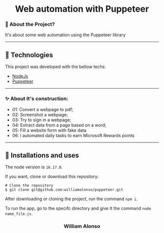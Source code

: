 
<h1 align="center">
    Web automation with Puppeteer
</h1>




### 🤔 About the Project?

It's about some web automation using the Puppeteer library

---

## 🚀 Technologies

This project was developed with the bellow techs:

- [NodeJs](https://nodejs.org/en)
- [Puppeteer](https://pptr.dev/)

---

### ✨ About It's construction:

- 01: Convert a webpage to pdf;
- 02: Screenshot a webpage;
- 03: Try to sign in a webpage;
- 04: Extract data from a page based on a word;
- 05: Fill a website form with fake data
- 06: I automated daily tasks to earn Microsoft Rewards points

---

## 🙅 Installations and uses

The node version is `16.17.0`.

If you want, clone or download this repository:

```
# Clone the repository
$ git clone git@github.com:williamalonso/puppeteer.git
```

After downloading or cloning the project, run the command `npm i`.

To run the app, go to the specifc directory and give It the command `node name_file.js`.

<h3 align="center">William Alonso</h3>

